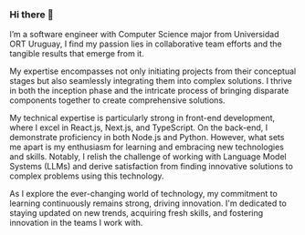 ### Hi there 👋

I’m a software engineer with Computer Science major from Universidad ORT Uruguay, I find my passion lies in collaborative team efforts and the tangible results that emerge from it.

My expertise encompasses not only initiating projects from their conceptual stages but also seamlessly integrating them into complex solutions. I thrive in both the inception phase and the intricate process of bringing disparate components together to create comprehensive solutions.

My technical expertise is particularly strong in front-end development, where I excel in React.js, Next.js, and TypeScript. On the back-end, I demonstrate proficiency in both Node.js and Python. However, what sets me apart is my enthusiasm for learning and embracing new technologies and skills. Notably, I relish the challenge of working with Language Model Systems (LLMs) and derive satisfaction from finding innovative solutions to complex problems using this technology.

As I explore the ever-changing world of technology, my commitment to learning continuously remains strong, driving innovation. I'm dedicated to staying updated on new trends, acquiring fresh skills, and fostering innovation in the teams I work with.
